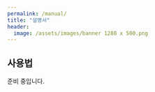 ```yaml
---
permalink: /manual/
title: "설명서"
header:
  image: /assets/images/banner 1280 x 500.png
---
```


## 사용법

준비 중입니다.